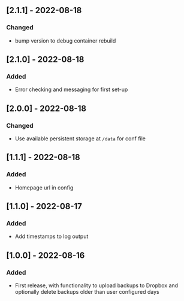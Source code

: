## [2.1.1] - 2022-08-18

### Changed

- bump version to debug container rebuild

## [2.1.0] - 2022-08-18

### Added

- Error checking and messaging for first set-up

## [2.0.0] - 2022-08-18

### Changed

- Use available persistent storage at `/data` for conf file

## [1.1.1] - 2022-08-18

### Added

- Homepage url in config

## [1.1.0] - 2022-08-17

### Added

- Add timestamps to log output

## [1.0.0] - 2022-08-16

### Added

- First release, with functionality to upload backups to Dropbox and optionally delete backups older than user configured days
